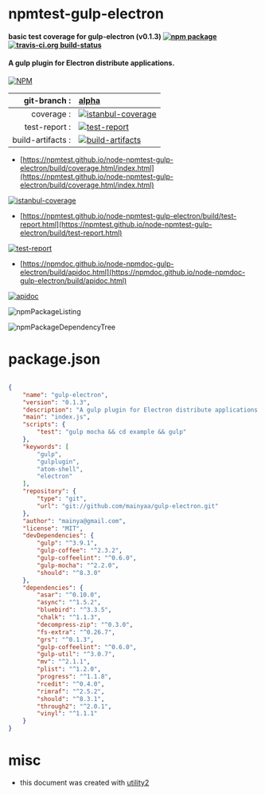 # npmtest-gulp-electron

#### basic test coverage for  gulp-electron (v0.1.3)  [![npm package](https://img.shields.io/npm/v/npmtest-gulp-electron.svg?style=flat-square)](https://www.npmjs.org/package/npmtest-gulp-electron) [![travis-ci.org build-status](https://api.travis-ci.org/npmtest/node-npmtest-gulp-electron.svg)](https://travis-ci.org/npmtest/node-npmtest-gulp-electron)

#### A gulp plugin for Electron distribute applications.

[![NPM](https://nodei.co/npm/gulp-electron.png?downloads=true&downloadRank=true&stars=true)](https://www.npmjs.com/package/gulp-electron)

| git-branch : | [alpha](https://github.com/npmtest/node-npmtest-gulp-electron/tree/alpha)|
|--:|:--|
| coverage : | [![istanbul-coverage](https://npmtest.github.io/node-npmtest-gulp-electron/build/coverage.badge.svg)](https://npmtest.github.io/node-npmtest-gulp-electron/build/coverage.html/index.html)|
| test-report : | [![test-report](https://npmtest.github.io/node-npmtest-gulp-electron/build/test-report.badge.svg)](https://npmtest.github.io/node-npmtest-gulp-electron/build/test-report.html)|
| build-artifacts : | [![build-artifacts](https://npmtest.github.io/node-npmtest-gulp-electron/glyphicons_144_folder_open.png)](https://github.com/npmtest/node-npmtest-gulp-electron/tree/gh-pages/build)|

- [https://npmtest.github.io/node-npmtest-gulp-electron/build/coverage.html/index.html](https://npmtest.github.io/node-npmtest-gulp-electron/build/coverage.html/index.html)

[![istanbul-coverage](https://npmtest.github.io/node-npmtest-gulp-electron/build/screenCapture.buildCi.browser.%252Ftmp%252Fbuild%252Fcoverage.lib.html.png)](https://npmtest.github.io/node-npmtest-gulp-electron/build/coverage.html/index.html)

- [https://npmtest.github.io/node-npmtest-gulp-electron/build/test-report.html](https://npmtest.github.io/node-npmtest-gulp-electron/build/test-report.html)

[![test-report](https://npmtest.github.io/node-npmtest-gulp-electron/build/screenCapture.buildCi.browser.%252Ftmp%252Fbuild%252Ftest-report.html.png)](https://npmtest.github.io/node-npmtest-gulp-electron/build/test-report.html)

- [https://npmdoc.github.io/node-npmdoc-gulp-electron/build/apidoc.html](https://npmdoc.github.io/node-npmdoc-gulp-electron/build/apidoc.html)

[![apidoc](https://npmdoc.github.io/node-npmdoc-gulp-electron/build/screenCapture.buildCi.browser.%252Ftmp%252Fbuild%252Fapidoc.html.png)](https://npmdoc.github.io/node-npmdoc-gulp-electron/build/apidoc.html)

![npmPackageListing](https://npmtest.github.io/node-npmtest-gulp-electron/build/screenCapture.npmPackageListing.svg)

![npmPackageDependencyTree](https://npmtest.github.io/node-npmtest-gulp-electron/build/screenCapture.npmPackageDependencyTree.svg)



# package.json

```json

{
    "name": "gulp-electron",
    "version": "0.1.3",
    "description": "A gulp plugin for Electron distribute applications.",
    "main": "index.js",
    "scripts": {
        "test": "gulp mocha && cd example && gulp"
    },
    "keywords": [
        "gulp",
        "gulplugin",
        "atom-shell",
        "electron"
    ],
    "repository": {
        "type": "git",
        "url": "git://github.com/mainyaa/gulp-electron.git"
    },
    "author": "mainya@gmail.com",
    "license": "MIT",
    "devDependencies": {
        "gulp": "^3.9.1",
        "gulp-coffee": "^2.3.2",
        "gulp-coffeelint": "^0.6.0",
        "gulp-mocha": "^2.2.0",
        "should": "^8.3.0"
    },
    "dependencies": {
        "asar": "^0.10.0",
        "async": "^1.5.2",
        "bluebird": "^3.3.5",
        "chalk": "^1.1.3",
        "decompress-zip": "^0.3.0",
        "fs-extra": "^0.26.7",
        "grs": "^0.1.3",
        "gulp-coffeelint": "^0.6.0",
        "gulp-util": "^3.0.7",
        "mv": "^2.1.1",
        "plist": "^1.2.0",
        "progress": "^1.1.8",
        "rcedit": "^0.4.0",
        "rimraf": "^2.5.2",
        "should": "^8.3.1",
        "through2": "^2.0.1",
        "vinyl": "^1.1.1"
    }
}
```



# misc
- this document was created with [utility2](https://github.com/kaizhu256/node-utility2)
